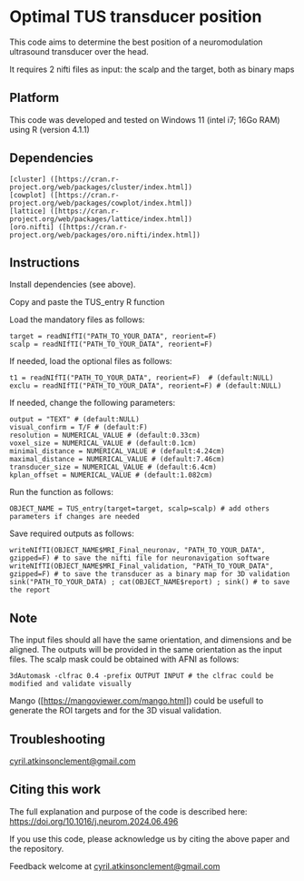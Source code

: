 # Optimal TUS transducer position

This code aims to determine the best position of a neuromodulation ultrasound transducer over the head.

It requires 2 nifti files as input: the scalp and the target, both as binary maps

## Platform

This code was developed and tested on Windows 11 (intel i7; 16Go RAM) using R (version 4.1.1) 

## Dependencies
```
[cluster] ([https://cran.r-project.org/web/packages/cluster/index.html])
[cowplot] ([https://cran.r-project.org/web/packages/cowplot/index.html])
[lattice] ([https://cran.r-project.org/web/packages/lattice/index.html])
[oro.nifti] ([https://cran.r-project.org/web/packages/oro.nifti/index.html])
```

## Instructions

Install dependencies (see above). 

Copy and paste the TUS_entry R function

Load the mandatory files as follows:
```
target = readNIfTI("PATH_TO_YOUR_DATA", reorient=F)
scalp = readNIfTI("PATH_TO_YOUR_DATA", reorient=F)
```

If needed, load the optional files as follows:
```
t1 = readNIfTI("PATH_TO_YOUR_DATA", reorient=F)  # (default:NULL)
exclu = readNIfTI("PATH_TO_YOUR_DATA", reorient=F) # (default:NULL)
```

If needed, change the following parameters:
```
output = "TEXT" # (default:NULL)
visual_confirm = T/F # (default:F)
resolution = NUMERICAL_VALUE # (default:0.33cm)
voxel_size = NUMERICAL_VALUE # (default:0.1cm)
minimal_distance = NUMERICAL_VALUE # (default:4.24cm)
maximal_distance = NUMERICAL_VALUE # (default:7.46cm)
transducer_size = NUMERICAL_VALUE # (default:6.4cm)
kplan_offset = NUMERICAL_VALUE # (default:1.082cm)
```

Run the function as follows:
```
OBJECT_NAME = TUS_entry(target=target, scalp=scalp) # add others parameters if changes are needed
```

Save required outputs as follows:
```
writeNIfTI(OBJECT_NAME$MRI_Final_neuronav, "PATH_TO_YOUR_DATA", gzipped=F) # to save the nifti file for neuronavigation software
writeNIfTI(OBJECT_NAME$MRI_Final_validation, "PATH_TO_YOUR_DATA", gzipped=F) # to save the transducer as a binary map for 3D validation
sink("PATH_TO_YOUR_DATA) ; cat(OBJECT_NAME$report) ; sink() # to save the report
```

## Note

The input files should all have the same orientation, and dimensions and be aligned.
The outputs will be provided in the same orientation as the input files.
The scalp mask could be obtained with AFNI as follows:
```
3dAutomask -clfrac 0.4 -prefix OUTPUT INPUT # the clfrac could be modified and validate visually
```

Mango ([https://mangoviewer.com/mango.html]) could be usefull to generate the ROI targets and for the 3D visual validation. 

## Troubleshooting

cyril.atkinsonclement@gmail.com

## Citing this work

The full explanation and purpose of the code is described here: https://doi.org/10.1016/j.neurom.2024.06.496

If you use this code, please acknowledge us by citing the above paper and the repository.


Feedback welcome at cyril.atkinsonclement@gmail.com
